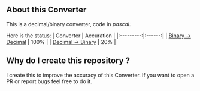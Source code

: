 ## About this Converter
This is a decimal/binary converter, code in _pascal_.

Here is the status:
| Converter | Accuration |
|:---------:|:------:|
| [Binary -> Decimal](https://github.com/NguyenASang/Decimal-Binary_Converter/releases/download/v1.0.1/binary_to_number.exe) | 100% |
| [Decimal -> Binary](https://github.com/NguyenASang/Decimal-Binary_Converter/releases/download/v1.0.1/number_to_binary.exe) | 20% |

## Why do I create this repository ?
I create this to improve the accuracy of this Converter. If you want to open a PR or report bugs feel free to do it.
